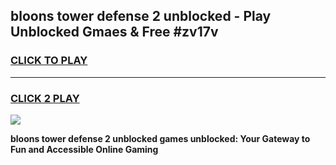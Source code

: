 
## bloons tower defense 2 unblocked - Play Unblocked Gmaes & Free #zv17v
<h3>
<a href="https://news.freeplayer.one?title=bloons_tower_defense_2_unblocked&ref=03M">CLICK TO PLAY</a></h3>
<hr>

<h3>
<a href="https://news.freeplayer.one?title=bloons_tower_defense_2_unblocked&ref=03M">CLICK 2 PLAY</a>
  
</h3>

<a href="https://news.freeplayer.one?title=bloons_tower_defense_2_unblocked&ref=03M"><img src="https://clearcache.store/games.png"></a>


**bloons tower defense 2 unblocked games unblocked: Your Gateway to Fun and Accessible Online Gaming**

